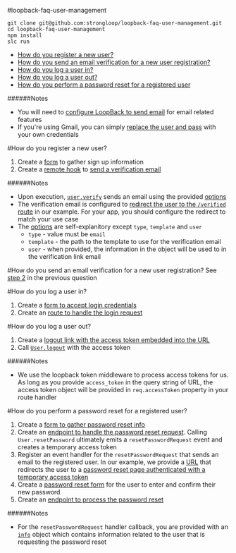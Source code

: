 #loopback-faq-user-management
```
git clone git@github.com:strongloop/loopback-faq-user-management.git
cd loopback-faq-user-management
npm install
slc run
```

- [How do you register a new user?](https://github.com/strongloop/loopback-faq-user-management#how-do-you-register-a-new-user)
- [How do you send an email verification for a new user registration?](https://github.com/strongloop/loopback-faq-user-management#how-do-you-send-an-email-verification-for-a-new-user-registration)
- [How do you log a user in?](https://github.com/strongloop/loopback-faq-user-management#how-do-you-log-a-user-in)
- [How do you log a user out?](https://github.com/strongloop/loopback-faq-user-management#how-do-you-log-a-user-out)
- [How do you perform a password reset for a registered user](https://github.com/strongloop/loopback-faq-user-management#how-do-you-perform-a-password-reset-for-a-registered-user)

######Notes
- You will need to [configure LoopBack to send email](https://github.com/strongloop/loopback-faq-email) for email related features
- If you're using Gmail, you can simply [replace the user and pass](https://github.com/strongloop/loopback-faq-user-management/blob/master/server/datasources.json#L19-L20) with your own credentials

#How do you register a new user?
1. Create a [form](https://github.com/strongloop/loopback-faq-user-management/blob/master/server/views/login.ejs#L21-L36) to gather sign up information
2. Create a [remote hook](https://github.com/strongloop/loopback-faq-user-management/blob/master/common/models/user.js#L5-L35) to [send a verification email](https://github.com/strongloop/loopback-faq-user-management/blob/master/common/models/user.js#L9-L34)

######Notes
- Upon execution, [`user.verify`](https://github.com/strongloop/loopback-faq-user-management/blob/master/common/models/user.js#L19) sends an email using the provided [options](https://github.com/strongloop/loopback-faq-user-management/blob/master/common/models/user.js#L9-L17)
- The verification email is configured to [redirect the user to the `/verified` route](https://github.com/strongloop/loopback-faq-user-management/blob/master/common/models/user.js#L15) in our example. For your app, you should configure the redirect to match your use case
- The [options](https://github.com/strongloop/loopback-faq-user-management/blob/master/common/models/user.js#L9-L17) are self-explanitory except `type`, `template` and `user`
  - `type` - value must be `email`
  - `template` - the path to the template to use for the verification email
  - `user` - when provided, the information in the object will be used to in the verification link email

#How do you send an email verification for a new user registration?
See [step 2](https://github.com/strongloop/loopback-faq-user-management#how-do-you-register-a-new-user) in the previous question

#How do you log a user in?
1. Create a [form to accept login credentials](https://github.com/strongloop/loopback-faq-user-management/blob/master/server/views/login.ejs#L2-L17)
2. Create an [route to handle the login request](https://github.com/strongloop/loopback-faq-user-management/blob/master/server/boot/routes.js#L20-L41)

#How do you log a user out?
1. Create a [logout link with the access token embedded into the URL](https://github.com/strongloop/loopback-faq-user-management/blob/master/server/views/home.ejs#L4)
2. Call [`User.logout`](https://github.com/strongloop/loopback-faq-user-management/blob/master/server/boot/routes.js#L45) with the access token

######Notes
- We use the loopback token middleware to process access tokens for us. As long as you provide `access_token` in the query string of URL, the access token object will be provided in `req.accessToken` property in your route handler

#How do you perform a password reset for a registered user?
1. Create a [form to gather password reset info](https://github.com/strongloop/loopback-faq-user-management/blob/master/server/views/login.ejs#L40-L51)
2. Create an [endpoint to handle the password reset request](https://github.com/strongloop/loopback-faq-user-management/blob/master/server/boot/routes.js#L52-L66). Calling `User.resetPassword` ultimately emits a `resetPasswordRequest` event and creates a temporary access token
3. Register an event handler for the `resetPasswordRequest` that sends an email to the registered user. In our example, we provide a [URL](https://github.com/strongloop/loopback-faq-user-management/blob/master/common/models/user.js#L40-L41) that redirects the user to a [password reset page authenticated with a temporary access token](https://github.com/strongloop/loopback-faq-user-management/blob/master/server/boot/routes.js#L68-L74)
4. Create a [password reset form](https://github.com/strongloop/loopback-faq-user-management/blob/master/server/views/password-reset.ejs#L2-L17) for the user to enter and confirm their new password
5. Create an [endpoint to process the password reset](https://github.com/strongloop/loopback-faq-user-management/blob/master/server/boot/routes.js#L76-L99)

######Notes
- For the `resetPasswordRequest` handler callback, you are provided with an [`info`](https://github.com/strongloop/loopback-faq-user-management/blob/master/common/models/user.js#L38) object which contains information related to the user that is requesting the password reset
